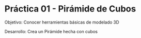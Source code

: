 # Práctica 01 - Pirámide de Cubos

Objetivo:
Conocer herramientas básicas  de modelado 3D

Desarrollo:
Crea un Pirámide hecha con cubos

